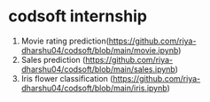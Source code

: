 # codsoft internship
1) Movie rating prediction(https://github.com/riya-dharshu04/codsoft/blob/main/movie.ipynb)
2) Sales prediction (https://github.com/riya-dharshu04/codsoft/blob/main/sales.ipynb)
3) Iris flower classification (https://github.com/riya-dharshu04/codsoft/blob/main/iris.ipynb)
